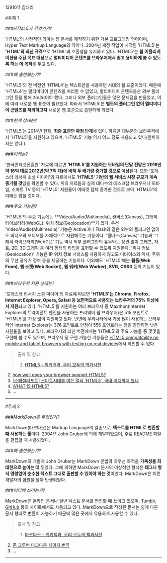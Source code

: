 1291011 김태리

#주제 1

###*HTML5가 무엇인가?*

'HTML'의 사전적인 의미는 웹 문서를 제작하기 위한 기본 프로그래밍 언어이며, Hyper Text Markup Language의 약어다. 2004년 제정 작업이 시작된 'HTML5'는 **'HTML'의 최신 규격**으로 'HTML'과 호환성을 유지하고 있다. 'HTML5'는 **웹 어플리케이션을 주된 목표 대상**으로 **멀티미디어 콘텐츠를 브라우저에서 쉽고 용이하게 볼 수 있도록 하는 데 목적**을 두고 있다.

###*왜 출현했는가?*

'HTML5'의 전 버전인 'HTML4'는 텍스트만을 사용하던 시대의 웹 표준이었다. 때문에 'HTML4'는 멀티미디어 콘텐츠를 처리할 수 없었고, 멀티미디어 콘텐츠들은 외부 플러그인 등을 통해 처리되어야 했다. 그러나 외부 플러그인들은 많은 문제점을 만들었고, 이에 따라 새로운 웹 표준이 필요했다. 따라서 'HTML5'은 **별도의 플러그인 없이 멀티미디어 콘텐츠를 처리하고자** 새로운 웹 표준으로 출현하게 되었다.

###*현재 상태는?*

'HTML5'는 2014년 현재, **최종 표준안 확정 단계**에 있다. 하지만 대부분의 브라우저에서 'HTML5'을 지원하고 있으며, 'HTML5' 기능 역시 어느 정도 사용되고 있다(완벽하지는 않다.).

###*미래는?*

'한국인터넷진흥원' 자료에 따르면 **'HTML5'를 지원하는 모바일의 단말 전망은 2016년 약 16억 대로 2012년(약 7억 대)에 비해 두 배가량 증가할 것으로 예상**된다. 또한 '포레스터 리서치 소셜 미디어'의 자료에서도 **'HTML5' 기반의 웹 서비스 시장 규모가 계속 증가될 것**임을 확인할 수 있다. 위의 자료들과 실제 대다수의 데스크탑 브라우저나 모바일, 스마트 TV 등의 'HTML5' 지원율이 여태껏 점차 증가한 것으로 보아 'HTML5'의 미래는 밝을 것이다.

###*주요 기능은?*

'HTML5'의 주요 기능에는 **Video/Audio(Multimedia), 캔버스(Canvas), 그래픽 라이브러리(WebGL), 위치 정보(Geolocation)**가 있다. 우선 'Video/Audio(Multimedia)' 기능은 Active X나 Flash와 같은 외부의 플러그인 없이도 비디오와 오디오를 자체적으로 지원해주는 기능이다. '캔버스(Canvas)' 기능과 '그래픽 라이브러리(WebGL)' 기능 역시 외부 플러그인의 유무와는 상관 없이 그래프, 차트, 2D, 3D 그래픽 등 여러 형태의 타입을 표현할 수 있도록 지원한다. '위치 정보(Geolocation)' 기능은 IP 위치 정보 서비스를 사용하지 않고도 디바이스의 위치, 주위의 무선 공유기 정보 등을 제공하는 기능이다. 이외에도 'HTML5'에는 **웹폼(Web From), 웹 소켓(Web Socket), 웹 워커(Web Worker), SVG, CSS3** 등의 기능이 있다.

###*브라우저 지원 상태는?*

'포레스터 리서치 소셜 미디어'의 자료에 따르면 **'HTML5'는 Chrome, Firefox, Internet Explorer, Opera, Safari 등 보편적으로 사용되는 브라우저의 75% 이상에서 지원**되고 있다. 'HTML5'를 지원하는 여러 브라우저 중 Maxthon(Internet Explorer의 트라이던트 엔진을 사용하는 프리웨어 웹 브라우저)은 515 포인트로 'HTML5'를 가장 많이 지원하고 있다. 반면에 우리나라에서 가장 많이 사용하는 브라우저인 Internet Explorer는 376 포인트로 만점이 555 포인트라는 점을 감안하면 낮은 지원율을 보이고 있다. 브라우저의 최신 버전에서는 'HTML5'의 주요 기능들 중 몇몇을 구현해 볼 수도 있으며, 브라우저 당 구현 가능한 기능들은 [HTML5 compatibility on mobile and tablet browsers with testing on real devices](http://mobilehtml5.org)에서 확인할 수 있다.

>출처 및 참고

>1. [HTML5 - 위키백과, 우리 모두의 백과사전](http://ko.wikipedia.org/wiki/HTML5)
2. [how well does your browser support HTML5?](http://html5test.com/)
3. [[스페셜리포트] 스마트시대를 여는 열쇠 ‘HTML5′, 국내 어디까지 왔나](http://www.econovill.com/archives/148928)
4. [WHAT IS HTML5?](http://blog.skcc.com/1579)
5. ...

---------------------------------------------------------------------------------

#주제 2

###*MarkDown은 무엇인가?*

MarkDown(마크다운)은 Markup Language의 일종으로, **텍스트를 HTML로 변환할 때 사용하는 툴**이다. 2004년 John Gruber에 의해 개발되었으며, 주로 README 파일을 편집할 때 사용되었다.

###*왜 출현했는가?*

MarkDown의 개발자 John Gruber는 MarkDown 문법의 최우선 목적을 **가독성을 최대한으로 높이는 데** 두었다. 그에 의하면 MarkDown 문서의 이상적인 형식은 **태그나 형식 명령없이 순수한 텍스트 그대로 출판할 수 있어야 하는 것**이었다. MarkDown은 이런 개발자의 염원을 담아 탄생되었다.

###*어디에 쓰이는가?*

MarkDown은 온라인 문서나 일반 텍스트 문서를 편집할 때 쓰이고 있으며, [Tumblr](https://www.tumblr.com/), [GitHub](http://www.github.com/) 등의 사이트에서도 사용되고 있다. MarkDown으로 작성된 문서는 쉽게 다른 문서 형태로 변환이 가능하기 때문에 많은 곳에서 유용하게 사용할 수 있다.

>출처 및 참고

>1. [마크다운 - 위키백과, 우리 모두의 백과사전](http://ko.wikipedia.org/wiki/마크다운)
2. [존 그루버 마크다운 페이지 번역](http://nolboo.github.io/blog/2013/09/07/john-gruber-markdown/)
3. ...

---------------------------------------------------------------------------------
